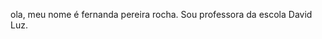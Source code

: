 ola, meu nome é fernanda pereira rocha.
Sou professora da escola David Luz.


<!---
ferochaa/ferochaa is a ✨ special ✨ repository because its `README.md` (this file) appears on your GitHub profile.
You can click the Preview link to take a look at your changes.
--->
